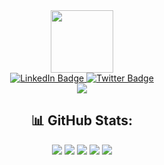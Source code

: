 <div id="header" align="center">
  <img src="https://media.giphy.com/media/M9gbBd9nbDrOTu1Mqx/giphy.gif" width="100"/>
<div id="badges" align="center">
  <a href="https://www.linkedin.com/mwlite/in/abdulrahman-badamasi-a6aab6232">
    <img src="https://img.shields.io/badge/LinkedIn-blue?style=for-the-badge&logo=linkedin&logoColor=white" alt="LinkedIn Badge"/>
  </a>
  <a href="https://mobile.twitter.com/Abdulra75754192">
    <img src="https://img.shields.io/badge/Twitter-blue?style=for-the-badge&logo=twitter&logoColor=white" alt="Twitter Badge"/>
  </a>
</div>
<img src="https://komarev.com/ghpvc/?username=papilo-cloud&style=flat-square&color=blue"></img>

## 📊 GitHub Stats:

![](https://github-profile-summary-cards.vercel.app/api/cards/profile-details?username=papilo-cloud&theme=vue)
![](https://github-profile-summary-cards.vercel.app/api/cards/repos-per-language?username=papilo-cloud&theme=vue)
![](https://github-profile-summary-cards.vercel.app/api/cards/most-commit-language?username=papilo-cloud&theme=vue)
![](https://github-profile-summary-cards.vercel.app/api/cards/stats?username=papilo-cloud&theme=vue)
![](https://github-profile-summary-cards.vercel.app/api/cards/productive-time?username=papilo-cloud&theme=vue)
</div>
